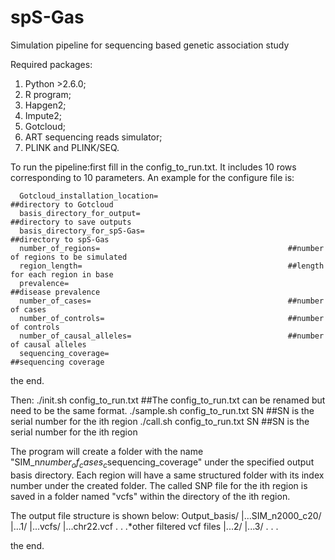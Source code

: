 # spS-Gas
Simulation pipeline for sequencing based genetic association study

Required packages:
1. Python >2.6.0;
2. R program;
3. Hapgen2;
4. Impute2;
5. Gotcloud;
6. ART sequencing reads simulator;
7. PLINK and PLINK/SEQ.


To run the pipeline:first fill in the config_to_run.txt. It includes 10 rows corresponding to 10 parameters. An example for the configure file is:

      Gotcloud_installation_location=                             ##directory to Gotcloud
      basis_directory_for_output=                                 ##directory to save outputs
      basis_directory_for_spS-Gas=                                ##directory to spS-Gas
      number_of_regions=                                          ##number of regions to be simulated
      region_length=                                              ##length for each region in base
      prevalence=                                                 ##disease prevalence
      number_of_cases=                                            ##number of cases
      number_of_controls=                                         ##number of controls
      number_of_causal_alleles=                                   ##number of causal alleles
      sequencing_coverage=                                        ##sequencing coverage

the end.

Then:
      ./init.sh  config_to_run.txt                    ##The config_to_run.txt can be renamed but need to be the same format.
      ./sample.sh config_to_run.txt SN                ##SN is the serial number for the ith region
      ./call.sh config_to_run.txt SN                  ##SN is the serial number for the ith region

The program will create a folder with the name "SIM_n$number_of_cases_c$sequencing_coverage" under the specified output basis directory. Each region will have a same structured folder with its index number under the created folder. The called SNP file for the ith region is saved in a folder named "vcfs" within the directory of the ith region.

The output file structure is shown below:
Output_basis/
      |...SIM_n2000_c20/
            |...1/
                  |...vcfs/
                        |...chr22.vcf
                        .
                        .
                        .*other filtered vcf files
            |...2/
            |...3/
            .
            .
            .
            

the end.
